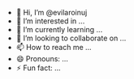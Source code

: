- 👋 Hi, I’m @evilaroinuj
- 👀 I’m interested in ...
- 🌱 I’m currently learning ...
- 💞️ I’m looking to collaborate on ...
- 📫 How to reach me ...
- 😄 Pronouns: ...
- ⚡ Fun fact: ...

<!---
evilaroinuj/evilaroinuj is a ✨ special ✨ repository because its `README.md` (this file) appears on your GitHub profile.
You can click the Preview link to take a look at your changes.
--->
